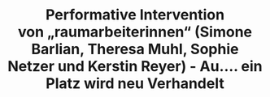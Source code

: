 ---
location: kulturdrogerie
title: Performative Intervention von „raumarbeiterinnen“ (Simone Barlian, Theresa Muhl, Sophie Netzer und Kerstin Reyer) - Au…. ein Platz wird neu Verhandelt
start: 2022-06-24 18:00:00
end: 2022-06-24 20:00:00
---